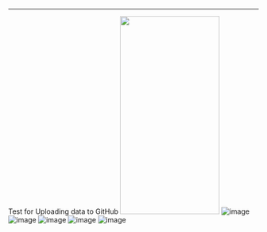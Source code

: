 ---
Test for Uploading data to GitHub
<img src="https://github.com/user-attachments/assets/7dfbc072-b517-4a35-8b08-5eceaa68ccd4.png"  width="200" height="400"/>
![image](https://github.com/user-attachments/assets/7dfbc072-b517-4a35-8b08-5eceaa68ccd4)
![image](https://github.com/user-attachments/assets/f05d90bb-87ff-4c1a-a650-697641e9ce43)
![image](https://github.com/user-attachments/assets/e65aa0f0-1636-4b94-a3a2-bdf7d18081da)
![image](https://github.com/user-attachments/assets/7a78b133-eeb1-4eb4-b657-1302728586ba)
![image](https://github.com/user-attachments/assets/96b3c86d-ca9b-403f-86e9-d8c250855ae0)
